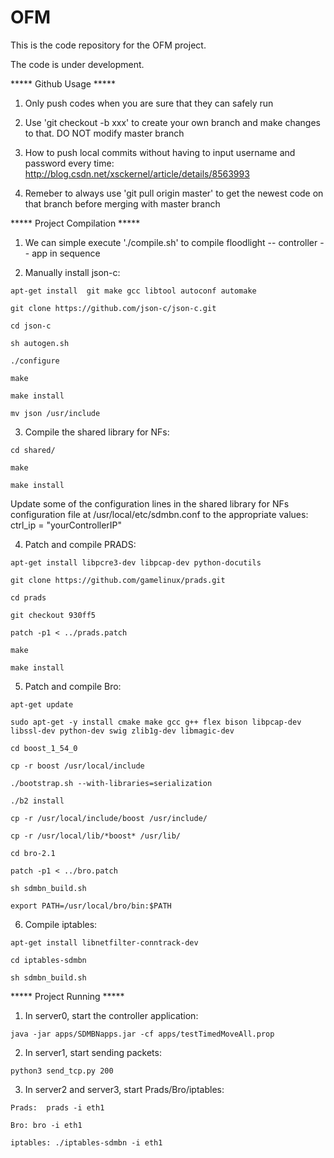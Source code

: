 # OFM

This is the code repository for the OFM project.

The code is under development.

***** Github Usage *****

1. Only push codes when you are sure that they can safely run

2. Use 'git checkout -b xxx' to create your own branch and make changes to that. DO NOT modify master branch

3. How to push local commits without having to input username and password every time:
http://blog.csdn.net/xsckernel/article/details/8563993

4. Remeber to always use 'git pull origin master' to get the newest code on that branch before merging with master branch

***** Project Compilation *****

1. We can simple execute './compile.sh' to compile floodlight -- controller -- app in sequence

2. Manually install json-c:

```
apt-get install  git make gcc libtool autoconf automake
 
git clone https://github.com/json-c/json-c.git

cd json-c

sh autogen.sh

./configure

make

make install

mv json /usr/include
```



3. Compile the shared library for NFs:
```
cd shared/

make

make install
```
Update some of the configuration lines in the shared library for NFs configuration file at /usr/local/etc/sdmbn.conf to the appropriate values:
ctrl_ip = "yourControllerIP"

4. Patch and compile PRADS:
```
apt-get install libpcre3-dev libpcap-dev python-docutils

git clone https://github.com/gamelinux/prads.git

cd prads

git checkout 930ff5

patch -p1 < ../prads.patch

make

make install
```
5. Patch and compile Bro:
```
apt-get update

sudo apt-get -y install cmake make gcc g++ flex bison libpcap-dev libssl-dev python-dev swig zlib1g-dev libmagic-dev

cd boost_1_54_0

cp -r boost /usr/local/include

./bootstrap.sh --with-libraries=serialization

./b2 install

cp -r /usr/local/include/boost /usr/include/

cp -r /usr/local/lib/*boost* /usr/lib/

cd bro-2.1

patch -p1 < ../bro.patch

sh sdmbn_build.sh

export PATH=/usr/local/bro/bin:$PATH
```
6. Compile iptables:
```
apt-get install libnetfilter-conntrack-dev

cd iptables-sdmbn

sh sdmbn_build.sh
```

***** Project Running *****

1. In server0, start the controller application:
```
java -jar apps/SDMBNapps.jar -cf apps/testTimedMoveAll.prop
```
2. In server1, start sending packets:
```
python3 send_tcp.py 200
```
3. In server2 and server3, start Prads/Bro/iptables:
```
Prads:  prads -i eth1

Bro: bro -i eth1

iptables: ./iptables-sdmbn -i eth1
```
